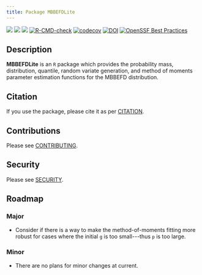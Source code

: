 ```yaml
---
title: Package MBBEFDLite
---
```


<!-- badges: start -->
[![](https://www.r-pkg.org/badges/version-last-release/MBBEFDLite)](https://cran.r-project.org/package=MBBEFDLite)
[![](http://cranlogs.r-pkg.org/badges/last-month/MBBEFDLite)](https://cran.r-project.org/package=MBBEFDLite)
[![](https://cranlogs.r-pkg.org/badges/grand-total/MBBEFDLite)](https://cran.r-project.org/package=MBBEFDLite)
[![R-CMD-check](https://github.com/aadler/MBBEFDLite/actions/workflows/R-CMD-check.yaml/badge.svg)](https://github.com/aadler/MBBEFDLite/actions/workflows/R-CMD-check.yaml)
[![codecov](https://codecov.io/gh/aadler/MBBEFDLite/branch/master/graph/badge.svg?token=TGV1XMYWRV)](https://app.codecov.io/gh/aadler/MBBEFDLite)
[![DOI](https://zenodo.org/badge/DOI/10.5281/zenodo.11204453.svg)](https://doi.org/10.5281/zenodo.11204452)
[![OpenSSF Best Practices](https://www.bestpractices.dev/projects/8950/badge)](https://www.bestpractices.dev/projects/8950)
<!-- badges: end -->

## Description
**MBBEFDLite** is an `R` package which provides the probability mass,
distribution, quantile, random variate generation, and method of moments
parameter estimation functions for the MBBEFD distribution.

## Citation
If you use the package, please cite it as per
[CITATION](https://CRAN.R-project.org/package=MBBEFDLite/citation.html).

## Contributions
Please see
[CONTRIBUTING](https://github.com/aadler/MBBEFDLite/blob/master/CONTRIBUTING.md).

## Security
Please see [SECURITY](https://github.com/aadler/MBBEFDLite/blob/master/SECURITY.md).

## Roadmap
### Major

 * Consider if there is a way to make the method-of-moments fitting more robust
 for cases where the initial `g` is too small---thus `p` is too large.
 
### Minor
 
 * There are no plans for minor changes at current.
 
